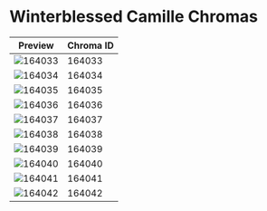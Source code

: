# Winterblessed Camille Chromas

| Preview | Chroma ID |
|---------|-----------|
| ![164033](https://raw.communitydragon.org/latest/plugins/rcp-be-lol-game-data/global/default/v1/champion-chroma-images/164/164033.png) | 164033 |
| ![164034](https://raw.communitydragon.org/latest/plugins/rcp-be-lol-game-data/global/default/v1/champion-chroma-images/164/164034.png) | 164034 |
| ![164035](https://raw.communitydragon.org/latest/plugins/rcp-be-lol-game-data/global/default/v1/champion-chroma-images/164/164035.png) | 164035 |
| ![164036](https://raw.communitydragon.org/latest/plugins/rcp-be-lol-game-data/global/default/v1/champion-chroma-images/164/164036.png) | 164036 |
| ![164037](https://raw.communitydragon.org/latest/plugins/rcp-be-lol-game-data/global/default/v1/champion-chroma-images/164/164037.png) | 164037 |
| ![164038](https://raw.communitydragon.org/latest/plugins/rcp-be-lol-game-data/global/default/v1/champion-chroma-images/164/164038.png) | 164038 |
| ![164039](https://raw.communitydragon.org/latest/plugins/rcp-be-lol-game-data/global/default/v1/champion-chroma-images/164/164039.png) | 164039 |
| ![164040](https://raw.communitydragon.org/latest/plugins/rcp-be-lol-game-data/global/default/v1/champion-chroma-images/164/164040.png) | 164040 |
| ![164041](https://raw.communitydragon.org/latest/plugins/rcp-be-lol-game-data/global/default/v1/champion-chroma-images/164/164041.png) | 164041 |
| ![164042](https://raw.communitydragon.org/latest/plugins/rcp-be-lol-game-data/global/default/v1/champion-chroma-images/164/164042.png) | 164042 |